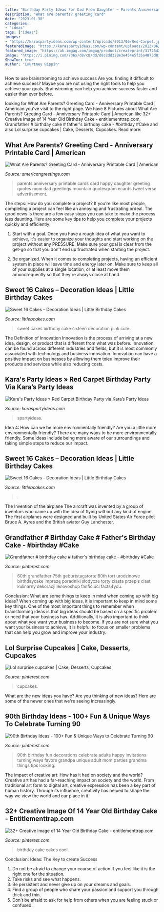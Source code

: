 ```yaml
---
title: "Birthday Party Ideas For Dad From Daughter ~ Parents Anniversary Printable Cards Card Happy Daughter Greeting Quotes Mom Dad Greetings Mountain Quotesgram Ecards Tweet Verse Advertisement"
description: "What are parents? greeting card"
date: "2023-01-30"
categories:
- "ideas"
tags: ["ideas"]
images:
- "https://karaspartyideas.com/wp-content/uploads/2013/06/Red-Carpet.jpg"
featuredImage: "https://karaspartyideas.com/wp-content/uploads/2013/06/Red-Carpet.jpg"
featured_image: "https://ak.imgag.com/imgag/product/createprint/3172542/259x400x3172542d.gif.pagespeed.ic.Vuo65Vj5_C.jpg"
image: "https://i.pinimg.com/736x/d8/c8/dd/d8c8dd328e3e454e5f35a4875d01e303.jpg"
ShowToc: true
author: "Courtney Rippin"
---
```



How to use brainstroming to achieve success
Are you finding it difficult to achieve success? Maybe you are not using the right tools to help you achieve your goals. Brainstroming can help you achieve success faster and easier than ever before.

	

		
looking for What Are Parents? Greeting Card - Anniversary Printable Card | American you've visit to the right page. We have 8 Pictures about What Are Parents? Greeting Card - Anniversary Printable Card | American like 32+ Creative Image of 14 Year Old Birthday Cake - entitlementtrap.com, Grandfather # birthday cake # father&#039;s birthday cake - #birthday #Cake and also Lol surprise cupcakes | Cake, Desserts, Cupcakes. Read more:
		
    
## What Are Parents? Greeting Card - Anniversary Printable Card | American

<img loading=lazy src="https://ak.imgag.com/imgag/product/createprint/3172542/259x400x3172542d.gif.pagespeed.ic.Vuo65Vj5_C.jpg" onerror="this.onerror=null;this.src='https://tse1.mm.bing.net/th?id=OIP.Vuo65Vj5_CmUhCsRs0Dr0AAAAA&amp;pid=15.1';" alt="What Are Parents? Greeting Card - Anniversary Printable Card | American">

_Source: americangreetings.com_

>parents anniversary printable cards card happy daughter greeting quotes mom dad greetings mountain quotesgram ecards tweet verse advertisement. 

	

The steps: How do you complete a project?
If you're like most people, completing a project can feel like an annoying and frustrating ordeal. The good news is there are a few easy steps you can take to make the process less daunting. Here are some key tips to help you complete your projects quickly and efficiently:
1. Start with a goal. Once you have a rough idea of what you want to achieve, it's easier to organize your thoughts and start working on the project without any PRESSURE. Make sure your goal is clear from the get-go so that you don't end up frustrated when starting the project.

2. Be organized. When it comes to completing projects, having an efficient system in place will save time and energy later on. Make sure to keep all of your supplies at a single location, or at least move them aroundrequently so that they're always close at hand.

    
## Sweet 16 Cakes – Decoration Ideas | Little Birthday Cakes

<img loading=lazy src="http://www.littlebcakes.com/wp-content/uploads/2014/02/Sweet-16-Cakes.jpg" onerror="this.onerror=null;this.src='https://tse3.mm.bing.net/th?id=OIP.ugYtZk43OYDZ0EfsAI7ZngHaL7&amp;pid=15.1';" alt="Sweet 16 Cakes – Decoration Ideas | Little Birthday Cakes">

_Source: littlebcakes.com_

>sweet cakes birthday cake sixteen decoration pink cute. 

	

The Definition of Innovation
Innovation is the process of arriving at a new idea, design, or product that is different from what was before. Innovation can be found across different industries and fields, but it is most commonly associated with technology and business innovation. Innovation can have a positive impact on businesses by allowing them toieu improve their products and services while also reducing costs.

    
## Kara&#039;s Party Ideas » Red Carpet Birthday Party Via Kara’s Party Ideas

<img loading=lazy src="https://karaspartyideas.com/wp-content/uploads/2013/06/Red-Carpet.jpg" onerror="this.onerror=null;this.src='https://tse3.mm.bing.net/th?id=OIP.oDyFFlR-MBZRjT0f8YrWzAHaLF&amp;pid=15.1';" alt="Kara&#039;s Party Ideas » Red Carpet Birthday Party via Kara’s Party Ideas">

_Source: karaspartyideas.com_

>spartyideas. 

	

Idea 4: How can we be more environmentally friendly?
Are you a little more environmentally friendly? There are many ways to be more environmentally friendly. Some ideas include being more aware of our surroundings and taking simple steps to reduce our impact.

    
## Sweet 16 Cakes – Decoration Ideas | Little Birthday Cakes

<img loading=lazy src="https://www.littlebcakes.com/wp-content/uploads/2014/02/Sweet-16-Cakes-636x1024.jpg" onerror="this.onerror=null;this.src='https://tse3.mm.bing.net/th?id=OIP.jPMr8T2QLjNsIFzuFh8KpwHaL7&amp;pid=15.1';" alt="Sweet 16 Cakes – Decoration Ideas | Little Birthday Cakes">

_Source: littlebcakes.com_

>. 

	

The Invention of the airplane
The aircraft was invented by a group of inventors who came up with the idea of flying without any kind of engine. The first airplanes were designed and built by United States Air Force pilot Bruce A. Ayres and the British aviator Guy Lanchester.

    
## Grandfather # Birthday Cake # Father&#039;s Birthday Cake - #birthday #Cake

<img loading=lazy src="https://i.pinimg.com/736x/44/bf/ea/44bfea90f6386f74f029a980649cc8c0.jpg" onerror="this.onerror=null;this.src='https://tse4.mm.bing.net/th?id=OIP.WSi_uPlwlgTetC0EbVSMyQHaNK&amp;pid=15.1';" alt="Grandfather # birthday cake # father&#039;s birthday cake - #birthday #Cake">

_Source: pinterest.com_

>60th grandfather 75th geburtstagstorte 80th tort urodzinowe birthdaycake imprezę poradniki słodycze torty ciasta przepis ciast kulinarny dekoracji lenovoshop fanficluci facts4you. 

	

Conclusion: What are some things to keep in mind when coming up with big ideas?
When coming up with big ideas, it is important to keep in mind some key things. One of the most important things to remember when brainstorming ideas is that big ideas should be based on a specific problem or need that your business has. Additionally, it is also important to think about what you want your business to become. If you are not sure what you want your business to achieve, it is helpful to focus on smaller problems that can help you grow and improve your industry.

    
## Lol Surprise Cupcakes | Cake, Desserts, Cupcakes

<img loading=lazy src="https://i.pinimg.com/736x/d8/c8/dd/d8c8dd328e3e454e5f35a4875d01e303.jpg" onerror="this.onerror=null;this.src='https://tse2.mm.bing.net/th?id=OIP.oME6PlpQSTDE5VHqkRWnXgHaJ3&amp;pid=15.1';" alt="Lol surprise cupcakes | Cake, Desserts, Cupcakes">

_Source: pinterest.com_

>cupcakes. 

	

What are the new ideas you have?
Are you thinking of new ideas? Here are some of the newer ones that we're seeing Increasingly.

    
## 90th Birthday Ideas - 100+ Fun &amp; Unique Ways To Celebrate Turning 90

<img loading=lazy src="https://i.pinimg.com/736x/02/57/e7/0257e705463244912274004e7f7b3e4a.jpg" onerror="this.onerror=null;this.src='https://tse4.mm.bing.net/th?id=OIP.cNRd0zp2Z0qBfjN17K_4HQHaLH&amp;pid=15.1';" alt="90th Birthday Ideas - 100+ Fun &amp; Unique Ways to Celebrate Turning 90">

_Source: pinterest.com_

>90th birthday fun decorations celebrate adults happy invitations turning ways favors grandpa unique adult mom parties grandma things tips looking. 

	

The impact of creative art: How has it had on society and the world?
Creative art has had a far-reaching impact on society and the world. From traditional art form to digital art, creative expression has been a key part of human history. Through its influence, creativity has helped to shape the way we view the world and our place in it.

    
## 32+ Creative Image Of 14 Year Old Birthday Cake - Entitlementtrap.com

<img loading=lazy src="https://i.pinimg.com/736x/13/14/09/131409d6a449a73a9bea91733ab6886c.jpg" onerror="this.onerror=null;this.src='https://tse4.mm.bing.net/th?id=OIP.f9SpQ-FLyVfKvVjz5cS6lwHaNK&amp;pid=15.1';" alt="32+ Creative Image of 14 Year Old Birthday Cake - entitlementtrap.com">

_Source: pinterest.com_

>birthday cake cakes cool. 

	

Conclusion: Ideas: The Key to create Success
1. Do not be afraid to change your course of action if you feel like it is the right one for the situation.
2. Take risks and see what happens.
3. Be persistent and never give up on your dreams and goals.
4. Find a group of people who share your passion and support you through thick and thin.
5. Don't be afraid to ask for help from others when you are feeling stuck or confused.

